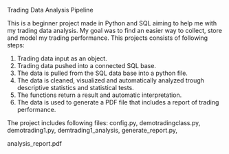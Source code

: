 Trading Data Analysis Pipeline

This is a beginner project made in Python and SQL aiming to help me with my trading data analysis.
My goal was to find an easier way to collect, store and model my trading performance.
This projects consists of following steps:
1. Trading data input as an object.
2. Trading data pushed into a connected SQL base.
3. The data is pulled from the SQL data base into a python file.
4. The data is cleaned, visualized and automatically analyzed trough descriptive statistics and statistical tests.
5. The functions return a result and automatic interpretation.
6. The data is used to generate a PDF file that includes a report of trading performance.

The project includes following files:
config.py,
demotradingclass.py,
demotrading1.py,
demtrading1_analysis,
generate_report.py,

analysis_report.pdf
